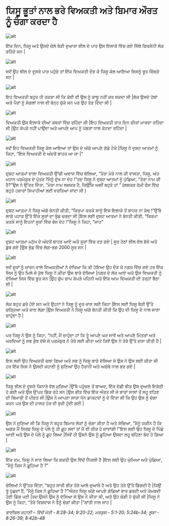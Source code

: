 # ਯਿਸੂ ਭੂਤਾਂ ਨਾਲ ਭਰੇ ਵਿਅਕਤੀ  ਅਤੇ  ਬਿਮਾਰ ਔਰਤ ਨੂੰ ਚੰਗਾ ਕਰਦਾ ਹੈ

![alt](https://cdn.door43.org/obs/jpg/360px/obs-en-32-01.jpg)

ਇੱਕ  ਦਿਨ, ਯਿਸੂ ਅਤੇ ਉਸਦੇ ਚੇਲੇ ਬੇੜੀ ਦੁਆਰਾ ਝੀਲ ਦੇ ਪਾਰ ਉਸ ਇਲਾਕੇ ਵਿੱਚ  ਗਏ ਜਿੱਥੇ ਗਿਰਸੇਨੀ  ਲੋਕ ਰਹਿੰਦੇ ਸਨ | 

![alt](https://cdn.door43.org/obs/jpg/360px/obs-en-32-02.jpg)

ਜਦੋਂ ਉਹ ਝੀਲ ਦੇ ਦੂਸਰੇ ਪਾਰ ਪਹੁੰਚੇ ਤਾਂ ਇੱਕ  ਵਿਅਕਤੀ  ਦੌੜ ਕੇ ਯਿਸੂ ਕੋਲ ਆਇਆ ਜਿਸਨੂੰ ਭੂਤ ਚਿੰਬੜੇ ਸਨ |

![alt](https://cdn.door43.org/obs/jpg/360px/obs-en-32-03.jpg)

ਇਹ ਵਿਅਕਤੀ ਬਹੁਤ ਹੀ ਤਕੜਾ ਸੀ ਕਿ ਕੋਈ ਵੀ ਉਸ ਨੂੰ ਕਾਬੂ ਨਹੀਂ ਕਰ ਸਕਦਾ ਸੀ |ਲੋਕ ਉਸਦੇ ਹੱਥਾਂ ਅਤੇ ਪੈਰਾਂ ਨੂੰ ਸੰਗਲਾਂ ਨਾਲ ਵੀ ਬੰਨ੍ਹ ਚੁੱਕੇ ਸਨ ਪਰ ਉਹ ਤੋੜ ਦਿੰਦਾ ਸੀ |

![alt](https://cdn.door43.org/obs/jpg/360px/obs-en-32-04.jpg)

ਵਿਅਕਤੀ ਉਸ ਇਲਾਕੇ ਦੀਆਂ ਕਬਰਾਂ ਵਿੱਚ  ਰਹਿੰਦਾ ਸੀ |ਇਹ ਵਿਅਕਤੀ ਰਾਤ ਦਿਨ ਚੀਕਾਂ ਮਾਰਦਾ ਰਹਿੰਦਾ ਸੀ |ਉਹ ਕੱਪੜੇ  ਨਹੀਂ ਪਾਉਂਦਾ ਅਤੇ ਆਪਣੇ ਆਪ ਨੂੰ ਪੱਥਰਾਂ ਨਾਲ ਕੱਟਦਾ ਰਹਿੰਦਾ |

![alt](https://cdn.door43.org/obs/jpg/360px/obs-en-32-05.jpg)

ਜਦੋਂ ਇਹ ਵਿਅਕਤੀ ਯਿਸੂ ਕੋਲ ਆਇਆ ਤਾਂ ਉਸ ਦੇ ਅੱਗੇ ਆਪਣੇ ਗੋਡੇ ਟੇਕੇ  |ਯਿਸੂ ਨੇ ਦੁਸ਼ਟ ਆਤਮਾਂ ਨੂੰ ਕਿਹਾ, “ਇਸ ਵਿਅਕਤੀ ਦੇ ਅੰਦਰੋਂ ਬਾਹਰ ਆ ਜਾ |”

![alt](https://cdn.door43.org/obs/jpg/360px/obs-en-32-06.jpg)

ਦੁਸ਼ਟ ਆਤਮਾਂ ਵਾਲਾ ਵਿਅਕਤੀ ਉੱਚੀ ਅਵਾਜ ਵਿੱਚ  ਬੋਲਿਆ, “ਤੇਰਾ ਮੇਰੇ ਨਾਲ ਕੀ ਵਾਸਤਾ, ਯਿਸੂ, ਅੱਤ ਮਹਾਨ ਪਰਮੇਸ਼ੁਰ  ਦੇ ਪੁੱਤਰ ?ਮੈਨੂੰ ਦੁੱਖ ਨਾ ਦੇਹ !”ਤਦ  ਯਿਸੂ ਨੇ ਦੁਸ਼ਟ ਆਤਮਾਂ ਨੂੰ ਪੁੱਛਿਆ, “ਤੇਰਾ ਨਾਮ ਕੀ ਹੈ?”ਉਸ ਨੇ ਉੱਤਰ ਦਿੱਤਾ, “ਮੇਰਾ ਨਾਮ ਲਸ਼ਕਰ ਹੈ, ਕਿਉਂਕਿ ਅਸੀਂ ਬਹੁਤੇ ਹਾਂ “ (ਲਸ਼ਕਰ ਰੋਮੀ ਫੌਜ ਵਿੱਚ  ਬਹੁਤੇ ਹਜ਼ਾਰਾਂ ਸਿਪਾਹੀਆਂ ਲਈ ਵਰਤਿਆ ਜਾਂਦਾ ਸੀ )

![alt](https://cdn.door43.org/obs/jpg/360px/obs-en-32-07.jpg)

ਦੁਸ਼ਟ ਆਤਮਾ ਨੇ ਯਿਸੂ ਅੱਗੇ ਬੇਨਤੀ ਕੀਤੀ, “ਕਿਰਪਾ ਕਰਕੇ ਸਾਨੂੰ ਇਸ ਇਲਾਕੇ ਤੋਂ ਬਾਹਰ ਨਾ ਕੱਢ !”ਉੱਥੇ ਲਾਗੇ ਪਹਾੜ ਉੱਤੇ ਇੱਕ ਸੂਰਾਂ ਦਾ ਝੁੰਡ ਚਰਦਾ ਸੀ |ਇਸ ਲਈ ਦੁਸ਼ਟ ਆਤਮਾ ਨੇ ਬੇਨਤੀ ਕੀਤੀ, “ਕਿਰਪਾ ਕਰਕੇ ਸਾਨੂੰ ਇਹਨਾਂ ਸੂਰਾਂ  ਵਿੱਚ  ਭੇਜ ਦੇਹ !”ਯਿਸੂ ਨੇ ਕਿਹਾ, “ਜਾਹ”

![alt](https://cdn.door43.org/obs/jpg/360px/obs-en-32-08.jpg)

ਦੁਸ਼ਟ ਆਤਮਾ ਮਨੁੱਖ ਦੇ ਅੰਦਰੋਂ ਬਾਹਰ ਆਏ ਅਤੇ ਸੂਰਾਂ  ਵਿੱਚ ਵੜ ਗਏ | ਸੂਰ ਹੇਠਾਂ ਝੀਲ ਵੱਲ ਭੱਜੇ ਅਤੇ ਡੁੱਬ ਗਏ |ਉਸ ਝੁੰਡ ਵਿੱਚ  ਲੱਗ-ਭਗ 2000 ਸੂਰ ਸਨ | 

![alt](https://cdn.door43.org/obs/jpg/360px/obs-en-32-09.jpg)

ਜਦੋਂ ਸੂਰਾਂ ਨੂੰ ਚਾਰਨ ਵਾਲੇ ਵਿਅਕਤੀਆਂ ਨੇ ਦੇਖਿਆ ਕਿ ਕੀ  ਹੋਇਆ ਉਹ ਦੌੜ ਕੇ ਨਗਰ ਵਿੱਚ  ਗਏ ਹਰ ਇੱਕ  ਜਿਸ ਨੂੰ ਉਹ ਮਿਲੇ ਜੋ ਕੁੱਝ ਯਿਸੂ ਨੇ ਕੀਤਾ ਉਸ ਬਾਰੇ ਦੱਸਿਆ |ਨਗਰ ਦੇ ਲੋਕ ਆਏ ਅਤੇ ਉਸ ਵਿਅਕਤੀ  ਨੂੰ ਦੇਖਿਆ ਜਿਸ ਵਿੱਚ  ਭੂਤ  ਸਨ |ਉਹ ਚੁੱਪ ਚਾਪ ਕੱਪੜੇ  ਪਹਿਨੀ ਅਤੇ ਇੱਕ  ਆਮ ਵਿਅਕਤੀ  ਦੀ ਤਰ੍ਹਾਂ  ਬੈਠਾ ਸੀ |

![alt](https://cdn.door43.org/obs/jpg/360px/obs-en-32-10.jpg)

ਲੋਕ ਬਹੁਤ ਡਰੇ ਹੋਏ ਸਨ ਅਤੇ ਉਹਨਾਂ ਨੇ ਯਿਸੂ ਨੂੰ ਦੂਰ ਜਾਣ ਲਈ ਕਿਹਾ |ਇਸ ਲਈ ਯਿਸੂ ਬੇੜੀ ਉੱਤੇ ਚੜ੍ਹਿਆ ਅਤੇ ਜਾਣ ਲੱਗਾ |ਉਸ  ਵਿਅਕਤੀ ਨੇ  ਯਿਸੂ ਅੱਗੇ ਬੇਨਤੀ ਕੀਤੀ  ਕਿ ਉਹ ਵੀ ਯਿਸੂ ਦੇ ਨਾਲ ਜਾਣਾ ਚਾਹੁੰਦਾ ਹੈ |

![alt](https://cdn.door43.org/obs/jpg/360px/obs-en-32-11.jpg)

ਪਰ ਯਿਸੂ ਨੇ ਉਸ ਨੂੰ ਕਿਹਾ, “ਨਹੀਂ, ਮੈਂ ਚਾਹੁੰਦਾ ਹਾਂ ਕਿ ਤੂੰ ਆਪਣੇ ਘਰ ਜਾਵੇਂ ਅਤੇ ਆਪਣੇ ਮਿੱਤਰਾਂ ਅਤੇ ਘਰਦਿਆਂ ਨੂੰ ਸਭ  ਕੁੱਝ  ਦੱਸੇ ਜੋ ਪਰਮੇਸ਼ੁਰ  ਨੇ ਤੇਰੇ ਲਈ ਕੀਤਾ ਅਤੇ ਕਿਵੇਂ ਉਸ ਨੇ ਤੇਰੇ ਉੱਤੇ ਦਯਾ ਕੀਤੀ ਹੈ |

![alt](https://cdn.door43.org/obs/jpg/360px/obs-en-32-12.jpg)

ਇਸ  ਲਈ ਉਹ ਵਿਅਕਤੀ ਚਲਾ ਗਿਆ ਅਤੇ ਸਭ  ਨੂੰ ਯਿਸੂ ਬਾਰੇ ਦੱਸਿਆ ਜੋ ਉਸ ਨੇ ਉਸ ਲਈ ਕੀਤਾ ਸੀ ਹਰ ਇੱਕ  ਜਿਸ ਨੇ ਉਸਦੀ ਕਹਾਣੀ ਨੂੰ ਸੁਣਿਆਂ ਉਹ ਹੈਰਾਨੀ ਅਤੇ ਅਚੰਬੇ ਨਾਲ ਭਰ ਗਏ |

![alt](https://cdn.door43.org/obs/jpg/360px/obs-en-32-13.jpg)

ਯਿਸੂ ਝੀਲ ਦੇ ਦੂਸਰੇ ਕਿਨਾਰੇ ਵੱਲ ਮੁੜਿਆ |ਉੱਥੇ ਪਹੁੰਚਣ ਤੋਂ ਬਾਅਦ, ਇੱਕ ਵੱਡੀ ਭੀੜ ਉਸ ਦੁਆਲੇ ਇਕੱਠੀ ਹੋ ਗਈ ਅਤੇ ਉਸ ਉੱਪਰ ਡਿੱਗ ਰਹੇ ਸਨ |ਉਸ ਭੀੜ ਵਿੱਚ  ਇੱਕ ਔਰਤ ਸੀ ਜੋ ਬਾਰਾਂ ਸਾਲਾਂ ਤੋਂ ਲਹੂ ਵਹਿਣ ਦੀ ਬਿਮਾਰੀ ਤੋਂ ਪੀੜਤ ਸੀ |ਉਸ ਨੇ ਆਪਣਾ ਸਾਰਾ ਧੰਨ ਡਾਕਟਰਾਂ ਨੂੰ ਦੇ ਦਿੱਤਾ ਸੀ ਕਿ ਉਹ ਉਸ ਨੂੰ ਚੰਗਾ ਕਰਨ ਪਰ ਉਸ ਦੀ ਹਾਲਤ ਹੋਰ ਵੀ ਬੁਰੀ ਹੁੰਦੀ ਗਈ |

![alt](https://cdn.door43.org/obs/jpg/360px/obs-en-32-14.jpg)

ਉਸ ਨੇ ਸੁਣਿਆ ਸੀ ਕਿ ਯਿਸੂ ਨੇ ਬਹੁਤ ਬਿਮਾਰ ਲੋਕਾਂ ਨੂੰ ਚੰਗਾ ਕੀਤਾ ਹੈ ਅਤੇ ਸੋਚਿਆ, “ਮੈਨੂੰ ਯਕੀਨ ਹੈ ਕਿ ਅਗਰ ਮੈਂ ਸਿਰਫ਼ ਯਿਸੂ ਦੇ ਪੱਲੇ  ਨੂੰ ਹੀ ਛੂਹ ਲਵਾਂ ਤਾਂ ਮੈਂ ਵੀ ਠੀਕ ਹੋ ਜਾਵਾਂਗੀ !”ਇਸ ਲਈ ਉਹ ਯਿਸੂ ਦੇ ਪਿੱਛੇ ਆਈ ਅਤੇ ਉਸ ਦੇ ਪੱਲੇ  ਨੂੰ ਛੂਹ ਲਿਆ |ਜਿਵੇਂ ਹੀ ਉਸਨੇ ਉਸ ਨੂੰ ਛੂਹਿਆ  ਉਸਦਾ ਲਹੂ ਬਹਿਣਾ ਬੰਦ ਹੋ ਗਿਆ |

![alt](https://cdn.door43.org/obs/jpg/360px/obs-en-32-15.jpg)

ਇੱਕ  ਦਮ, ਯਿਸੂ ਨੇ ਜਾਣ ਲਿਆ ਕਿ ਸ਼ਕਤੀ ਉਸ ਵਿੱਚੋਂ  ਨਿੱਕਲੀ ਹੈ |ਇਸ ਲਈ ਉਹ ਘੁੰਮਿਆ ਅਤੇ ਪੁੱਛਿਆ, “ਮੈਨੂੰ ਕਿਸ ਨੇ ਛੂਹਿਆ  ਹੈ ?”

![alt](https://cdn.door43.org/obs/jpg/360px/obs-en-32-16.jpg)

ਚੇਲਿਆਂ ਨੇ ਉੱਤਰ ਦਿੱਤਾ, “ਬਹੁਤ ਸਾਰੀ ਭੀੜ ਤੇਰੇ  ਆਲੇ ਦੁਆਲੇ  ਹੈ ਅਤੇ ਉਹ ਤੇਰੇ  ਉੱਤੇ ਡਿੱਗਦੀ ਹੈ |ਕਿਉਂ ਤੂੰ ਪੁੱਛਦਾਂ ਹੈਂ, “ਮੈਨੂੰ ਕਿਸ ਨੇ ਛੂਹਿਆ  ਹੈ ?”ਔਰਤ ਯਿਸੂ ਅੱਗੇ ਆਪਣੇ ਗੋਡਿਆਂ ਭਾਰ ਡਰਦੀ ਅਤੇ ਕੰਮਬਦੀ ਹੋਈ ਡਿੱਗ ਪਈ |ਤਦ  ਉਸਨੇ ਉਸ ਨੂੰ ਦੱਸਿਆ ਜੋ ਉਸ ਨੇ ਕੀਤਾ ਸੀ,  ਅਤੇ ਉਹ ਚੰਗੀ ਹੋ ਚੁੱਕੀ ਸੀ |ਯਿਸੂ ਨੇ ਉਸ ਨੂੰ ਕਿਹਾ, “ਤੇਰੇ ਵਿਸ਼ਵਾਸ ਨੇ ਤੈਨੂੰ ਚੰਗਾਂ ਕੀਤਾ |”ਸ਼ਾਂਤੀ ਨਾਲ ਜਾਹ | 

_ਬਾਈਬਲ ਕਹਾਣੀ – ਵਿੱਚੋਂ   ਮੱਤੀ - 8:28-34;  9:20-22; ਮਰਕੁਸ -  5:1-20; 5:24b-34;  ਲੂਕਾ -  8:26-39;  8:42b-48_